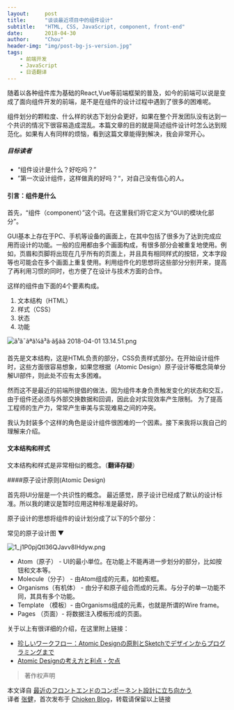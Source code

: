 ```yaml
---
layout:     post
title:      "谈谈最近项目中的组件设计"
subtitle:   "HTML, CSS, JavaScript, component, front-end"
date:       2018-04-30
author:     "Chou"
header-img: "img/post-bg-js-version.jpg"
tags:
    - 前端开发
    - JavaScript
    - 日语翻译
---
```


随着以各种组件库为基础的React,Vue等前端框架的普及，如今的前端可以说是变成了面向组件开发的前端，是不是在组件的设计过程中遇到了很多的困难呢。

组件划分的颗粒度、什么样的状态下划分会更好，如果在整个开发团队没有达到一个共识的情况下很容易造成混乱。本篇文章的目的就是简述组件设计时怎么达到规范化。如果有人有同样的烦恼，看到这篇文章能得到解决，我会非常开心。

##### 目标读者

* “组件设计是什么？好吃吗？”
* ”第一次设计组件，这样做真的好吗？“，对自己没有信心的人。

#### 引言：组件是什么

首先，“组件（component）”这个词。在这里我们将它定义为“GUI的模块化部分”。

GUI基本上存在于PC、手机等设备的画面上，在其中包括了很多为了达到完成应用而设计的功能。一般的应用都由多个画面构成，有很多部分会被重复地使用。例如，页眉和页脚将出现在几乎所有的页面上，并且具有相同样式的按钮，文本字段等也可能会在多个画面上重复使用。利用组件化的思想将这些部分分别开来，提高了再利用习惯的同时，也方便了在设计与技术方面的合作。

这样的组件由下面的4个要素构成。

1. 文本结构（HTML）
2. 样式（CSS）
3. 状态
4. 功能

![ã¹ã¯ãªã¼ã³ã·ã§ãã 2018-04-01 13.14.51.png](https://camo.qiitausercontent.com/98df0a6cdc1a02d23e7d26c017c18328eebfe72b/68747470733a2f2f71696974612d696d6167652d73746f72652e73332e616d617a6f6e6177732e636f6d2f302f3135303536392f35653264393734622d616161662d333564652d386635372d3839336461303336333463612e706e67)

首先是文本结构，这是HTML负责的部分，CSS负责样式部分。在开始设计组件时，这些方面很容易想象，如果您根据（Atomic Design）原子设计等概念简单分解UI部件，则此处不应有太多困难。

然而这不是最近的前端所提倡的做法，因为组件本身负责触发变化的状态和交互，由于组件还必须与外部交换数据和回调，因此会对实现效率产生限制。 为了提高工程师的生产力，常常产生审美与实现难易之间的冲突。

我认为封装多个这样的角色是设计组件很困难的一个因素。接下来我将以我自己的理解来介绍。

#### 文本结构和样式

文本结构和样式是非常相似的概念。（**翻译存疑**）

####原子设计原则(Atomic Design)

首先将UI分层是一个共识性的概念。
最近感觉，原子设计已经成了默认的设计标准。所以我的建议是暂时应用这种标准是最好的。

原子设计的思想将组件的设计划分成了以下的5个部分：

常见的原子设计图 ▼ 

![1_j1P0pjQtl36QJavv8lHdyw.png](https://camo.qiitausercontent.com/eeba4ade8249948c264ad49bced48bd8e1cb0e5d/68747470733a2f2f71696974612d696d6167652d73746f72652e73332e616d617a6f6e6177732e636f6d2f302f3135303536392f37336666633433612d613138312d666164392d613136652d6639623839343437356638352e706e67)

* Atom（原子） - UI的最小単位。在功能上不能再进一步划分的部分，比如按钮和文本等。
* Molecule（分子） - 由Atom组成的元素，如检索框。
* Organisms（有机体） - 由分子和原子组合而成的元素。与分子的单一功能不同，其具有多个功能。
* Template （模板）- 由Organisms组成的元素，也就是所谓的Wire frame。
* Pages （页面）- 将数据注入模板形成的页面。

关于以上有很详细的介绍，在这里附上链接：

* [珍しいワークフロー：Atomic Designの原則とSketchでデザインからプログラミングまで](https://postd.cc/the-unicorn-workflow-design-to-code-with-atomic-design-principles-and-sketch/)
* [Atomic Designの考え方と利点・欠点](http://blog.kubosho.com/entry/using-atomic-design)
















> 著作权声明
>

本文译自 [最近のフロントエンドのコンポーネント設計に立ち向かう](https://qiita.com/seya/items/8814e905693f00cdade2)   
译者 [张健](http://chioken.com/about/)，首次发布于 [Chioken Blog](http://chioken.com/)，转载请保留以上链接